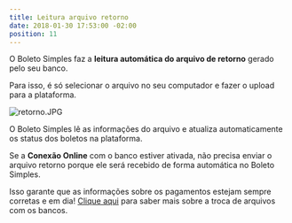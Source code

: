 ```yaml
---
title: Leitura arquivo retorno
date: 2018-01-30 17:53:00 -02:00
position: 11
---
```


O Boleto Simples faz a **leitura automática do arquivo de retorno** gerado pelo seu banco.

Para isso, é só selecionar o arquivo no seu computador e fazer o upload para a plataforma.

![retorno.JPG](/uploads/retorno.JPG)

O Boleto Simples lê as informações do arquivo e atualiza automaticamente os status dos boletos na plataforma.

Se a **Conexão Online** com o banco estiver ativada, não precisa enviar o arquivo retorno porque ele será recebido de forma automática no Boleto Simples.

Isso garante que as informações sobre os pagamentos estejam sempre corretas e em dia! [Clique aqui](http://boletosimples-features.siteleaf.net/integracao-com-os-bancos/troca-de-arquivos/) para saber mais sobre a troca de arquivos com os bancos.